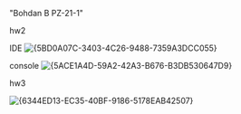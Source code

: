 "Bohdan B PZ-21-1" 

hw2


IDE
![{5BD0A07C-3403-4C26-9488-7359A3DCC055}](https://github.com/user-attachments/assets/2c7b4c1d-c9a1-4a63-bf3c-e16ec8b09a98)



console
![{5ACE1A4D-59A2-42A3-B676-B3DB530647D9}](https://github.com/user-attachments/assets/8ecd2cec-98eb-48c4-a93b-464c82534cf0)


hw3


![{6344ED13-EC35-40BF-9186-5178EAB42507}](https://github.com/user-attachments/assets/b22c0e1e-c845-477c-9d75-054a8b645f50)
